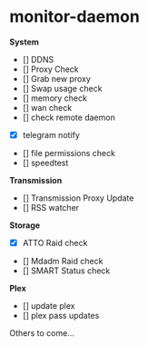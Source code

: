 # monitor-daemon

**System**
 - [] DDNS
 - [] Proxy Check
 - [] Grab new proxy
 - [] Swap usage check
 - [] memory check
 - [] wan check
 - [] check remote daemon
 - [x] telegram notify
 - [] file permissions check
 - [] speedtest

**Transmission**
 - [] Transmission Proxy Update
 - [] RSS watcher

**Storage**
 - [x] ATTO Raid check
 - [] Mdadm Raid check
 - [] SMART Status check

**Plex**
 - [] update plex
 - [] plex pass updates

Others to come...